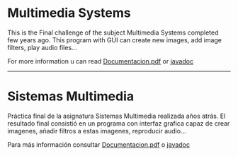# Multimedia Systems

This is the Final challenge of the subject Multimedia Systems completed few years ago. This program with GUI can create new images, add image filters, play audio files...

For more information u can read [Documentacion.pdf](./Documentacion.pdf) or [javadoc](./javadoc/index.html)

--------------------------------------------------------------------------------------

# Sistemas Multimedia

Práctica final de la asignatura Sistemas Multimedia realizada años atrás. El resultado final consistió en un programa con interfaz grafica capaz de crear imagenes, añadir filtros a estas imagenes, reproducir audio...

Para más información consultar [Documentacion.pdf](./Documentacion.pdf) o [javadoc](./javadoc/index.html)
